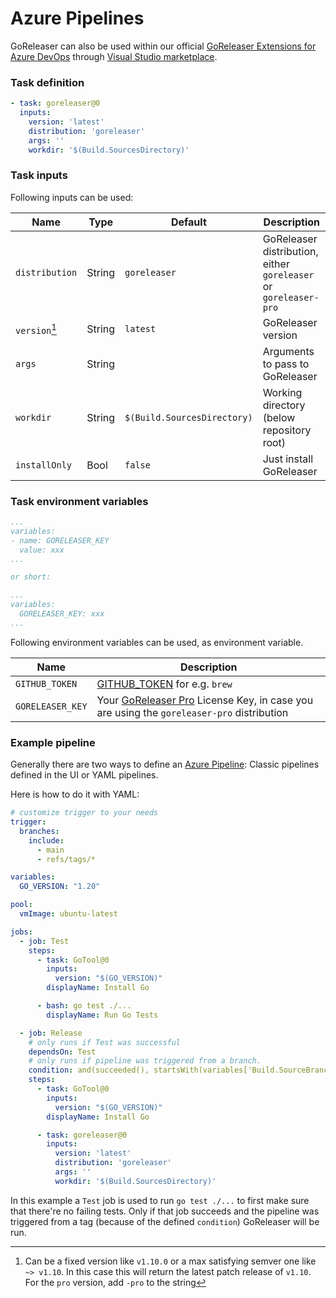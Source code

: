 # Azure Pipelines

GoReleaser can also be used within our official [GoReleaser Extensions for Azure
DevOps][goreleaser-extension] through [Visual Studio marketplace][marketplace].

### Task definition

````yaml
- task: goreleaser@0
  inputs:
    version: 'latest'
    distribution: 'goreleaser'
    args: ''
    workdir: '$(Build.SourcesDirectory)'
````

### Task inputs

Following inputs can be used:

<!-- to format the tables, use: https://tabletomarkdown.com/format-markdown-table/ -->

Name               |Type  |Default                    |Description
-------------------|------|---------------------------|----------------------------------------------------------------
`distribution`     |String|`goreleaser`               |GoReleaser distribution, either `goreleaser` or `goreleaser-pro`
`version`[^version]|String|`latest`                   |GoReleaser version
`args`             |String|                           |Arguments to pass to GoReleaser
`workdir`          |String|`$(Build.SourcesDirectory)`|Working directory (below repository root)
`installOnly`      |Bool  |`false`                    |Just install GoReleaser

[^version]: Can be a fixed version like `v1.10.0` or a max satisfying semver one
  like `~> v1.10`. In this case this will return the latest patch release of
  `v1.10`. For the `pro` version, add `-pro` to the string

### Task environment variables

```yaml
...
variables:
- name: GORELEASER_KEY
  value: xxx
...

or short:

...
variables:
  GORELEASER_KEY: xxx
...
```

Following environment variables can be used, as environment variable.

Name            |Description
----------------|------------------------------------------------------------------------------------------------------------------------------------------
`GITHUB_TOKEN`  |[GITHUB_TOKEN](https://help.github.com/en/actions/configuring-and-managing-workflows/authenticating-with-the-github_token) for e.g. `brew`
`GORELEASER_KEY`|Your [GoReleaser Pro](https://goreleaser.com/pro) License Key, in case you are using the `goreleaser-pro` distribution

### Example pipeline

Generally there are two ways to define an [Azure Pipeline](https://azure.microsoft.com/en-us/services/devops/pipelines/):
Classic pipelines defined in the UI or YAML pipelines.

Here is how to do it with YAML:

```yaml
# customize trigger to your needs
trigger:
  branches:
    include:
      - main
      - refs/tags/*

variables:
  GO_VERSION: "1.20"

pool:
  vmImage: ubuntu-latest

jobs:
  - job: Test
    steps:
      - task: GoTool@0
        inputs:
          version: "$(GO_VERSION)"
        displayName: Install Go

      - bash: go test ./...
        displayName: Run Go Tests

  - job: Release
    # only runs if Test was successful
    dependsOn: Test
    # only runs if pipeline was triggered from a branch.
    condition: and(succeeded(), startsWith(variables['Build.SourceBranch'], 'refs/tags'))
    steps:
      - task: GoTool@0
        inputs:
          version: "$(GO_VERSION)"
        displayName: Install Go

      - task: goreleaser@0
        inputs:
          version: 'latest'
          distribution: 'goreleaser'
          args: ''
          workdir: '$(Build.SourcesDirectory)'
```

In this example a `Test` job is used to run `go test ./...` to first make sure that there're no failing tests. Only if
that job succeeds and the pipeline was triggered from a tag (because of the defined `condition`) GoReleaser will be run.

[goreleaser-extension]: https://marketplace.visualstudio.com/items?itemName=GoReleaser.goreleaser
[marketplace]: https://marketplace.visualstudio.com/azuredevops
